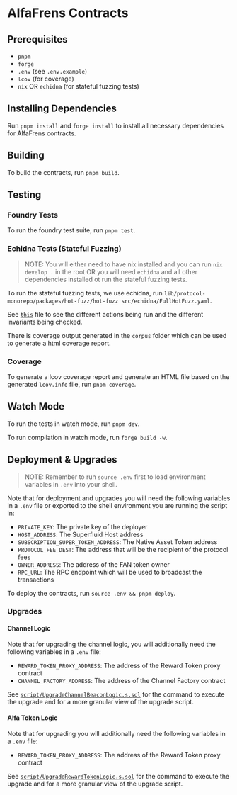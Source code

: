 # AlfaFrens Contracts

## Prerequisites

- `pnpm`
- `forge`
- `.env` (see `.env.example`)
- `lcov` (for coverage)
- `nix` OR `echidna` (for stateful fuzzing tests)

## Installing Dependencies

Run `pnpm install` and `forge install` to install all necessary dependencies for AlfaFrens contracts.

## Building

To build the contracts, run `pnpm build`.

## Testing

### Foundry Tests

To run the foundry test suite, run `pnpm test`.

### Echidna Tests (Stateful Fuzzing)

> NOTE: You will either need to have nix installed and you can run `nix develop .` in the root OR you will need `echidna` and all other dependencies installed ot run the stateful fuzzing tests.

To run the stateful fuzzing tests, we use echidna, run `lib/protocol-monorepo/packages/hot-fuzz/hot-fuzz src/echidna/FullHotFuzz.yaml`.

See [`this`](packages/contracts/src/echidna/FullHotFuzz.sol) file to see the different actions being run and the different invariants being checked.

There is coverage output generated in the `corpus` folder which can be used to generate a html coverage report.

### Coverage

To generate a lcov coverage report and generate an HTML file based on the generated `lcov.info` file, run `pnpm coverage`.

## Watch Mode

To run the tests in watch mode, run `pnpm dev`.

To run compilation in watch mode, run `forge build -w`.

## Deployment & Upgrades

> NOTE: Remember to run `source .env` first to load environment variables in `.env` into your shell.

Note that for deployment and upgrades you will need the following variables in a `.env` file or exported to the shell environment you are running the script in:

- `PRIVATE_KEY`: The private key of the deployer
- `HOST_ADDRESS`: The Superfluid Host address
- `SUBSCRIPTION_SUPER_TOKEN_ADDRESS`: The Native Asset Token address
- `PROTOCOL_FEE_DEST`: The address that will be the recipient of the protocol fees
- `OWNER_ADDRESS`: The address of the FAN token owner
- `RPC_URL`: The RPC endpoint which will be used to broadcast the transactions

To deploy the contracts, run `source .env && pnpm deploy`.

### Upgrades

#### Channel Logic

Note that for upgrading the channel logic, you will additionally need the following variables in a `.env` file:

- `REWARD_TOKEN_PROXY_ADDRESS`: The address of the Reward Token proxy contract
- `CHANNEL_FACTORY_ADDRESS`: The address of the Channel Factory contract

See [`script/UpgradeChannelBeaconLogic.s.sol`](script/UpgradeChannelBeaconLogic.s.sol) for the command to execute the upgrade and for a more granular view of the upgrade script.


#### Alfa Token Logic

Note that for upgrading you will additionally need the following variables in a `.env` file:

- `REWARD_TOKEN_PROXY_ADDRESS`: The address of the Reward Token proxy contract

See [`script/UpgradeRewardTokenLogic.s.sol`](script/UpgradeRewardTokenLogic.s.sol) for the command to execute the upgrade and for a more granular view of the upgrade script.
